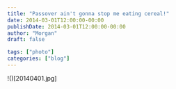 ```yaml
---
title: "Passover ain't gonna stop me eating cereal!"
date: 2014-03-01T12:00:00-00:00
publishDate: 2014-03-01T12:00:00-00:00
author: "Morgan"
draft: false

tags: ["photo"]
categories: ["blog"]
---
```


!()[20140401.jpg]

